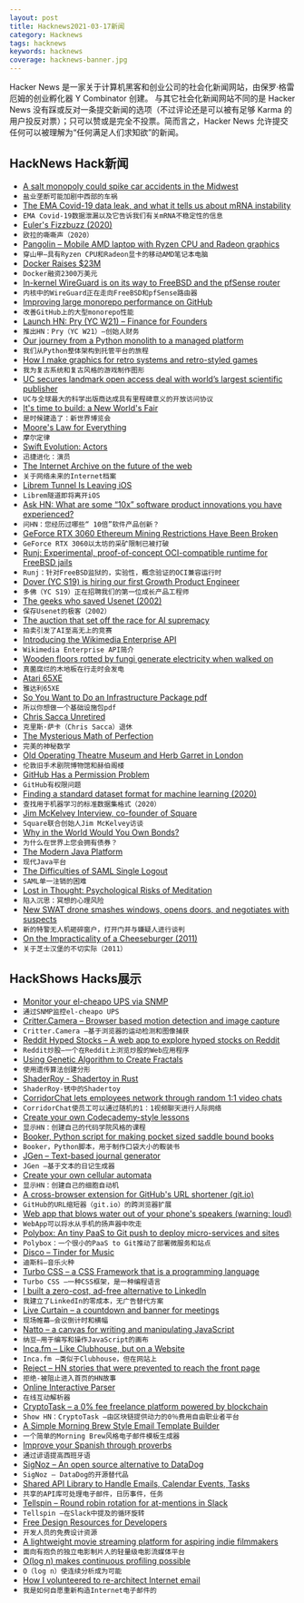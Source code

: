 ```yaml
---
layout: post
title: Hacknews2021-03-17新闻
category: Hacknews
tags: hacknews
keywords: hacknews
coverage: hacknews-banner.jpg
---
```


Hacker News 是一家关于计算机黑客和创业公司的社会化新闻网站，由保罗·格雷厄姆的创业孵化器 Y Combinator 创建。
与其它社会化新闻网站不同的是 Hacker News 没有踩或反对一条提交新闻的选项（不过评论还是可以被有足够 Karma 的用户投反对票）；只可以赞或是完全不投票。简而言之，Hacker News 允许提交任何可以被理解为“任何满足人们求知欲”的新闻。

## HackNews Hack新闻


- [A salt monopoly could spike car accidents in the Midwest](https://mattstoller.substack.com/p/how-a-salt-monopoly-could-spike-car)
- `盐业垄断可能加剧中西部的车祸`
- [The EMA Covid-19 data leak, and what it tells us about mRNA instability](https://www.bmj.com/content/372/bmj.n627)
- `EMA Covid-19数据泄漏以及它告诉我们有关mRNA不稳定性的信息`
- [Euler's Fizzbuzz (2020)](http://philcrissman.net/posts/eulers-fizzbuzz/)
- `欧拉的嘶嘶声（2020）`
- [Pangolin – Mobile AMD laptop with Ryzen CPU and Radeon graphics](https://system76.com/laptops/pangolin?its-the-same-url-but-the-content-has-changed-thank-you)
- `穿山甲–具有Ryzen CPU和Radeon显卡的移动AMD笔记本电脑`
- [Docker Raises $23M](https://www.docker.com/press-release/Docker-Series-B)
- `Docker融资2300万美元`
- [In-kernel WireGuard is on its way to FreeBSD and the pfSense router](https://arstechnica.com/gadgets/2021/03/in-kernel-wireguard-is-on-its-way-to-freebsd-and-the-pfsense-router/)
- `内核中的WireGuard正在走向FreeBSD和pfSense路由器`
- [Improving large monorepo performance on GitHub](https://github.blog/2021-03-16-improving-large-monorepo-performance-on-github/)
- `改善GitHub上的大型monorepo性能`
- [Launch HN: Pry (YC W21) – Finance for Founders](item?id=26479595)
- `推出HN：Pry（YC W21）–创始人财务`
- [Our journey from a Python monolith to a managed platform](https://dropbox.tech/infrastructure/atlas--our-journey-from-a-python-monolith-to-a-managed-platform)
- `我们从Python整体架构到托管平台的旅程`
- [How I make graphics for retro systems and retro-styled games](http://nicole.express/2021/how-i-handle-graphics.html)
- `我为复古系统和复古风格的游戏制作图形`
- [UC secures landmark open access deal with world’s largest scientific publisher](https://www.universityofcalifornia.edu/press-room/uc-news-uc-secures-landmark-open-access-deal-world-s-largest-scientific-publisher)
- `UC与全球最大的科学出版商达成具有里程碑意义的开放访问协议`
- [It's time to build: a New World's Fair](https://www.cameronwiese.com/blog/worlds-fair)
- `是时候建造了：新世界博览会`
- [Moore's Law for Everything](https://moores.samaltman.com/)
- `摩尔定律`
- [Swift Evolution: Actors](https://github.com/apple/swift-evolution/blob/main/proposals/0306-actors.md)
- `迅捷进化：演员`
- [The Internet Archive on the future of the web](https://www.protocol.com/internet-archive-preserving-future)
- `关于网络未来的Internet档案`
- [Librem Tunnel Is Leaving iOS](https://puri.sm/posts/why-librem-tunnel-is-leaving-ios/)
- `Librem隧道即将离开iOS`
- [Ask HN: What are some “10x” software product innovations you have experienced?](item?id=26477507)
- `问HN：您经历过哪些“ 10倍”软件产品创新？`
- [GeForce RTX 3060 Ethereum Mining Restrictions Have Been Broken](https://videocardz.com/newz/pc-watch-geforce-rtx-3060-ethereum-mining-restrictions-have-been-broken)
- `GeForce RTX 3060以太坊的采矿限制已被打破`
- [Runj: Experimental, proof-of-concept OCI-compatible runtime for FreeBSD jails](https://github.com/samuelkarp/runj#runj)
- `Runj：针对FreeBSD监狱的，实验性，概念验证的OCI兼容运行时`
- [Dover (YC S19) is hiring our first Growth Product Engineer](item?id=26482900)
- `多佛（YC S19）正在招聘我们的第一位成长产品工程师`
- [The geeks who saved Usenet (2002)](https://www.salon.com/2002/01/08/saving_usenet/)
- `保存Usenet的极客（2002）`
- [The auction that set off the race for AI supremacy](https://www.wired.com/story/secret-auction-race-ai-supremacy-google-microsoft-baidu/)
- `拍卖引发了AI至高无上的竞赛`
- [Introducing the Wikimedia Enterprise API](https://diff.wikimedia.org/2021/03/16/introducing-the-wikimedia-enterprise-api/)
- `Wikimedia Enterprise API简介`
- [Wooden floors rotted by fungi generate electricity when walked on](https://www.newscientist.com/article/2270527-wooden-floors-rotted-by-fungi-generate-electricity-when-walked-on/)
- `真菌腐烂的木地板在行走时会发电`
- [Atari 65XE](http://www.atarimuseum.com/computers/8bits/xe/65xe/65xe.html)
- `雅达利65XE`
- [So You Want to Do an Infrastructure Package pdf](https://www.niskanencenter.org/wp-content/uploads/2021/03/levy-infastructure.pdf)
- `所以你想做一个基础设施包pdf`
- [Chris Sacca Unretired](https://www.forbes.com/sites/alexkonrad/2021/03/10/chris-sacca-talks-biden-crypto-nft-climate-startups/)
- `克里斯·萨卡（Chris Sacca）退休`
- [The Mysterious Math of Perfection](https://www.quantamagazine.org/the-mysterious-math-of-perfect-numbers-20210315/)
- `完美的神秘数学`
- [Old Operating Theatre Museum and Herb Garret in London](https://oldoperatingtheatre.com/)
- `伦敦旧手术剧院博物馆和赫伯阁楼`
- [GitHub Has a Permission Problem](https://games.greggman.com/game/github-permission-problem/)
- `GitHub有权限问题`
- [Finding a standard dataset format for machine learning (2020)](https://openml.github.io/blog/openml/data/2020/03/23/Finding-a-standard-dataset-format-for-machine-learning.html)
- `查找用于机器学习的标准数据集格式（2020）`
- [Jim McKelvey Interview, co-founder of Square](https://podcasts.apple.com/gb/podcast/jim-mckelvey/id1554305438?i=1000513040820)
- `Square联合创始人Jim McKelvey访谈`
- [Why in the World Would You Own Bonds?](https://www.bridgewater.com/research-and-insights/why-in-the-world-would-you-own-bonds-when)
- `为什么在世界上您会拥有债券？`
- [The Modern Java Platform](https://jamesward.com/2021/03/16/the-modern-java-platform-2021-edition/)
- `现代Java平台`
- [The Difficulties of SAML Single Logout](https://wiki.shibboleth.net/confluence/display/CONCEPT/SLOIssues)
- `SAML单一注销的困难`
- [Lost in Thought: Psychological Risks of Meditation](https://harpers.org/archive/2021/04/lost-in-thought-psychological-risks-of-meditation/)
- `陷入沉思：冥想的心理风险`
- [New SWAT drone smashes windows, opens doors, and negotiates with suspects](https://dronedj.com/2021/03/10/new-swat-drone-has-whirling-blade/)
- `新的特警无人机砸碎窗户，打开门并与嫌疑人进行谈判`
- [On the Impracticality of a Cheeseburger (2011)](https://waldo.jaquith.org/blog/2011/12/impractical-cheeseburger/)
- `关于芝士汉堡的不切实际（2011）`


## HackShows Hacks展示

- [ Monitor your el-cheapo UPS via SNMP](https://github.com/tomszilagyi/upsc-snmp-agent)
- `通过SNMP监控el-cheapo UPS`
- [ Critter.Camera – Browser based motion detection and image capture](https://critter.camera/)
- `Critter.Camera –基于浏览器的运动检测和图像捕获`
- [ Reddit Hyped Stocks – A web app to explore hyped stocks on Reddit](https://github.com/lukstei/reddit-hyped-stocks)
- `Reddit炒股–一个在Reddit上浏览炒股的Web应用程序`
- [ Using Genetic Algorithm to Create Fractals](https://victorribeiro.com/randomFractal/)
- `使用遗传算法创建分形`
- [ ShaderRoy - Shadertoy in Rust](https://github.com/xixixao/shader-roy)
- `ShaderRoy-锈中的Shadertoy`
- [ CorridorChat lets employees network through random 1:1 video chats](https://www.corridorchat.com/)
- `CorridorChat使员工可以通过随机的1：1视频聊天进行人际网络`
- [ Create your own Codecademy-style lessons](https://codeamigo.dev)
- `显示HN：创建自己的代码学院风格的课程`
- [ Booker, Python script for making pocket sized saddle bound books](https://github.com/OhioVR/booker)
- `Booker，Python脚本，用于制作口袋大小的鞍装书`
- [ JGen – Text-based journal generator](https://github.com/harrison-broadbent/JGen)
- `JGen –基于文本的日记生成器`
- [ Create your own cellular automata](http://aperocky.com/cellular-automata/)
- `显示HN：创建自己的细胞自动机`
- [ A cross-browser extension for GitHub's URL shortener (git.io)](https://github.com/mahdyar/git.io-extension/)
- `GitHub的URL缩短器（git.io）的跨浏览器扩展`
- [ Web app that blows water out of your phone's speakers (warning: loud)](https://fixmyspeakers.com)
- `WebApp可以将水从手机的扬声器中吹走`
- [ Polybox: An tiny PaaS to Git push to deploy micro-services and sites](https://github.com/mardix/polybox)
- `Polybox：一个很小的PaaS to Git推动了部署微服务和站点`
- [ Disco – Tinder for Music](https://disco.so)
- `迪斯科–音乐火种`
- [ Turbo CSS – a CSS Framework that is a programming language](https://boomla.com/turbo-css)
- `Turbo CSS –一种CSS框架，是一种编程语言`
- [ I built a zero-cost, ad-free alternative to LinkedIn](http://sellff.com)
- `我建立了LinkedIn的零成本，无广告替代方案`
- [ Live Curtain – a countdown and banner for meetings](https://livecurtain.com)
- `现场帷幕–会议倒计时和横幅`
- [ Natto – a canvas for writing and manipulating JavaScript](https://natto.dev/)
- `纳豆–用于编写和操作JavaScript的画布`
- [ Inca.fm – Like Clubhouse, but on a Website](https://www.inca.fm/?s=hn)
- `Inca.fm –类似于Clubhouse，但在网站上`
- [ Reject – HN stories that were prevented to reach the front page](https://rejected.substack.com/)
- `拒绝-被阻止进入首页的HN故事`
- [ Online Interactive Parser](https://fransfaase.github.io/ParserWorkshop/Online_inter_parser.html)
- `在线互动解析器`
- [ CryptoTask – a 0% fee freelance platform powered by blockchain](https://about.cryptotask.org/)
- `Show HN：CryptoTask –由区块链提供动力的0％费用自由职业者平台`
- [ A Simple Morning Brew Style Email Template Builder](https://brewymail.vercel.app/)
- `一个简单的Morning Brew风格电子邮件模板生成器`
- [ Improve your Spanish through proverbs](https://www.dicho.org/allproverbs)
- `通过谚语提高西班牙语`
- [ SigNoz – An open source alternative to DataDog](https://medium.com/signoz-blog/signoz-open-source-alternative-to-datadog-38dd161ac1e5)
- `SigNoz – DataDog的开源替代品`
- [ Shared API Library to Handle Emails, Calendar Events, Tasks](https://www.npmjs.com/package/integrations-lib)
- `共享的API库可处理电子邮件，日历事件，任务`
- [ Tellspin – Round robin rotation for at-mentions in Slack](https://tellspin.app)
- `Tellspin –在Slack中提及的循环旋转`
- [ Free Design Resources for Developers](https://airtable.com/tblM56uLjqhnZULDf/viwWLMxUeuMBVH11Z?blocks=hide)
- `开发人员的免费设计资源`
- [ A lightweight movie streaming platform for aspiring indie filmmakers](https://indiefilms.surf)
- `面向有抱负的独立电影制片人的轻量级电影流媒体平台`
- [ O(log n) makes continuous profiling possible](https://github.com/pyroscope-io/pyroscope/blob/main/docs/storage-design.md)
- `O（log n）使连续分析成为可能`
- [ How I volunteered to re-architect Internet email](https://changelog.com/posts/how-i-volunteered-to-rearchitect-internet-email)
- `我是如何自愿重新构造Internet电子邮件的`

